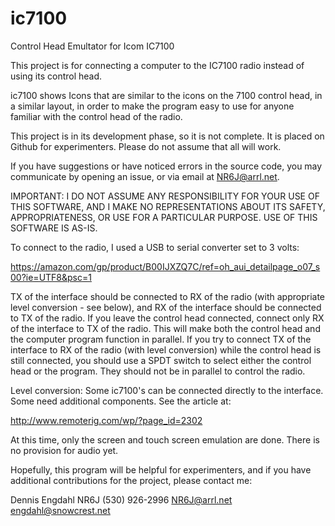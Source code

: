 # ic7100
Control Head Emultator for Icom IC7100

This project is for connecting a computer to the IC7100 radio instead of using its control head.

ic7100 shows Icons that are similar to the icons on the 7100 control head, in a similar layout, in order to make the program easy to use for anyone familiar with the control head of the radio.

This project is in its development phase, so it is not complete.  It is placed on Github for experimenters.  Please do not assume that all will work.

If you have suggestions or have noticed errors in the source code, you may communicate by opening an issue, or via email at NR6J@arrl.net.

IMPORTANT: I DO NOT ASSUME ANY RESPONSIBILITY FOR YOUR USE OF THIS SOFTWARE, AND I MAKE NO REPRESENTATIONS ABOUT ITS SAFETY, APPROPRIATENESS, OR USE FOR A PARTICULAR PURPOSE.  USE OF THIS SOFTWARE IS AS-IS.

To connect to the radio, I used a USB to serial converter set to 3 volts:

https://amazon.com/gp/product/B00IJXZQ7C/ref=oh_aui_detailpage_o07_s00?ie=UTF8&psc=1

TX of the interface should be connected to RX of the radio (with appropriate level conversion - see below), and RX of the interface should be connected to TX of the radio.  If you leave the control head connected, connect only RX of the interface to TX of the radio.  This will make both the control head and the computer program function in parallel.  If you try to connect TX of the interface to RX of the radio (with level conversion) while the control head is still connected, you should use a SPDT switch to select either the control head or the program.  They should not be in parallel to control the radio.

Level conversion:  Some ic7100's can be connected directly to the interface.  Some need additional components.  See the article at:

http://www.remoterig.com/wp/?page_id=2302

At this time, only the screen and touch screen emulation are done.  There is no provision for audio yet.

Hopefully, this program will be helpful for experimenters, and if you have additional contributions for the project, please contact me:

Dennis Engdahl
NR6J
(530) 926-2996
NR6J@arrl.net
engdahl@snowcrest.net

